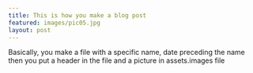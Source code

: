 ```yaml
---
title: This is how you make a blog post
featured: images/pic05.jpg
layout: post
---
```


<p>Basically, you make a file with a specific name, date preceding the name then you put a header in the file and a picture in assets.images file</p>
